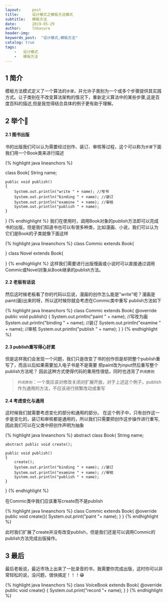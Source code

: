 ```yaml
---  
layout:     post
title:      设计模式之模板方法模式
subtitle:   模板方法
date:       2019-05-29
author:     lhbasura
header-img: 
keywords_post:  "设计模式,模板方法"
catalog: true
tags:
    -   设计模式
    -   模板方法
---  
```

## 1 简介 
模板方法模式定义了一个算法的`步骤`，并允许子类别为一个或多个步骤提供其实践方式。让子类别在不改变算法架构的情况下，重新定义算法中的某些步骤,这是百度百科的描述,但是我觉得结合具体的例子更有助于理解。
## 2 举个🌰
#### 2.1 图书出版
书的出版我们可以认为需要经过创作、装订、审核等过程，这个可以称为`步骤`下面我们用一个Book类来进行描述

{% highlight java lineanchors %}

class Book{
    String name;

    public void publish()
    {
        System.out.println("write " + name); //写书
        System.out.println("binding " + name); //装订
        System.out.println("examine " + name); //审核
        System.out.println("publish " + name);
    }
}
{% endhighlight %}
我们在使用时，调用Book对象的publish方法即可以完成书的出版，但是我们知道书也可以有很多种类，比如漫画、小说，我们可以认为
它们是Book的子类就像下面这样

{% highlight java lineanchors %}
class Commic extends Book{

}
class Novel extends Book{

}
{% endhighlight %}
这样我们需要进行出版慢画或小说时可以直接通过调用Commic或Novel对象从Book继承的publish方法。

#### 2.2 老板有话说 
然后这时候老板看了你的代码以后说，漫画的创作怎么能是"write"呢？漫画是paint(画)出来的呀，所以这时候你就会考虑在Commic类中重写
publish方法如下

{% highlight java lineanchors %}
class Commic extends Book{
    @override
    public void publish()
    {
        System.out.println("paint " + name); //写改为画
        System.out.println("binding " + name); //装订
        System.out.println("examine " + name); //审核
        System.out.println("publish " + name);
    }
}
{% endhighlight %}

#### 2.3 publish重写得心好累
但是这样我们会发现一个问题，我们只是改变了书的创作但是却把整个publish重写了，而且以后如果需要加入电子书是不是需要
把paint改为input然后重写整个publish方法呢？
因此这种方式使得代码的重用性很低，同时也违背了`开闭原则`
>`开闭原则`：一个类应该对修改关闭对扩展开放，对于上述这个例子，publish作为通用的方法，不应该进行频繁改动或重写   

#### 2.4 考虑变化与通用
这时候我们就需要考虑变化的部分和通用的部分。
在这个例子中，只有创作这一步是变化的，装订和审核都是通用的，所以我们只需要把创作这步操作进行重写,因此我们可以在父类中把创作声明为抽象

{% highlight java lineanchors %}
abstract class Book{
    String name;

    abstract public void create();    

    public void publish()
    {
        create();
        System.out.println("binding " + name); //装订
        System.out.println("examine " + name); //审核
        System.out.println("publish " + name);
    }
}
{% endhighlight %}

在Commic类中我们应该重写create而不是publish

{% highlight java lineanchors %}
class Commic extends Book{
    @override
    public void create(){
        System.out.print("paint "+ name);
    }
}
{% endhighlight %}

此时我们扩展了create并没有改变publish，但是我们还是可以调用Commic的publish方法完成出版操作。

## 3 最后  
最后老板说，最近市场上出来了一批录音的书，我需要你完成出版，这时你可以非常轻松的说，没问题，很快搞定！！！😁

{% highlight java lineanchors %}
class VoiceBook extends Book{
    @override
    public void create()
    {
        System.out.print("record "+ name);
    }
}
{% endhighlight %}
